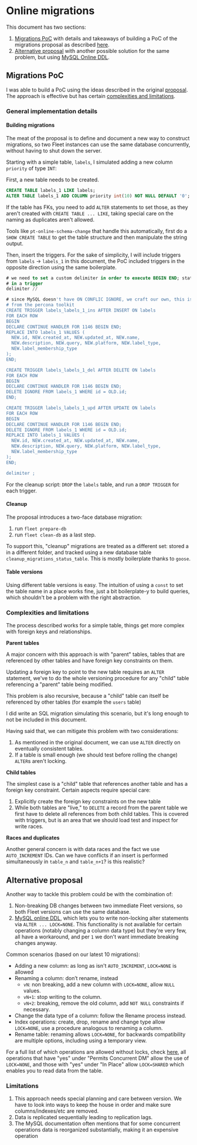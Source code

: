 # Online migrations

This document has two sections:

1. [Migrations PoC](#migrations-poc) with details and takeaways of building a
   PoC of the migrations proposal as described [here][migrations-proposal].
2. [Alternative proposal](#alternative-proposal) with another possible solution
   for the same problem, but using [MySQL Online DDL][mysql-ddl].

## Migrations PoC

I was able to build a PoC using the ideas described in the original
[proposal][migrations-proposal]. The approach is effective but has certain
[complexities and limitations](#complexities-and-limitations).

### General implementation details

#### Building migrations

The meat of the proposal is to define and document a new way to construct
migrations, so two Fleet instances can use the same database concurrently,
without having to shut down the server.

Starting with a simple table, `labels`, I simulated adding a new column
`priority` of type `INT`:

First, a new table needs to be created. 

```sql
CREATE TABLE labels_1 LIKE labels;
ALTER TABLE labels_1 ADD COLUMN priority int(10) NOT NULL DEFAULT '0';
```

If the table has FKs, you need to add `ALTER` statements to set those, as they
aren't created with `CREATE TABLE ... LIKE`, taking special care on the naming
as duplicates aren't allowed. 

Tools like `pt-online-schema-change` that handle this automatically, first do a
`SHOW CREATE TABLE` to get the table structure and then manipulate the string
output.

Then, insert the triggers. For the sake of simplicity, I will  include triggers
from `labels` -> `labels_1` in this document, the PoC included triggers in the
opposite direction using the same boilerplate.

```sql
# we need to set a custom delimiter in order to execute BEGIN END; statements
# in a trigger
delimiter //

# since MySQL doesn't have ON CONFLIC IGNORE, we craft our own, this is copyied
# from the percona toolkit
CREATE TRIGGER labels_labels_1_ins AFTER INSERT ON labels
FOR EACH ROW
BEGIN
DECLARE CONTINUE HANDLER FOR 1146 BEGIN END;
REPLACE INTO labels_1 VALUES (
  NEW.id, NEW.created_at, NEW.updated_at, NEW.name,
  NEW.description, NEW.query, NEW.platform, NEW.label_type,
  NEW.label_membership_type
);
END;

CREATE TRIGGER labels_labels_1_del AFTER DELETE ON labels
FOR EACH ROW
BEGIN
DECLARE CONTINUE HANDLER FOR 1146 BEGIN END;
DELETE IGNORE FROM labels_1 WHERE id = OLD.id;
END;

CREATE TRIGGER labels_labels_1_upd AFTER UPDATE ON labels
FOR EACH ROW
BEGIN
DECLARE CONTINUE HANDLER FOR 1146 BEGIN END;
DELETE IGNORE FROM labels_1 WHERE id = OLD.id;
REPLACE INTO labels_1 VALUES (
  NEW.id, NEW.created_at, NEW.updated_at, NEW.name,
  NEW.description, NEW.query, NEW.platform, NEW.label_type,
  NEW.label_membership_type
);
END;

delimiter ;
```

For the cleanup script: `DROP` the `labels` table, and run a `DROP TRIGGER` for
each trigger.

#### Cleanup

The proposal introduces a two-face database migration:
1. run `fleet prepare-db`
2. run `fleet clean-db` as a last step.

To support this, "cleanup" migrations are treated as a different set: stored a
in a different folder, and tracked using a new database table
`cleanup_migrations_status_table`. This is mostly boilerplate thanks to
`goose`.

#### Table versions

Using different table versions is easy. The intuition of using a `const` to set
the table name in a place works fine, just a bit boilerplate-y to build
queries, which shouldn't be a problem with the right abstraction.

### Complexities and limitations

The process described works for a simple table, things get more complex
with foreign keys and relationships.

**Parent tables**

A major concern with this approach is with "parent" tables, tables that are
referenced by other tables and have foreign key constraints on them.

Updating a foreign key to point to the new table requires an `ALTER` statement,
we've to do the whole versioning procedure for any "child" table referencing a
"parent" table being modified.

This problem is also recursive, because a "child" table can itself be
referenced by other tables (for example the `users` table)

I did write an SQL migration simulating this scenario, but it's long enough to
not be included in this document.

Having said that, we can mitigate this problem with two considerations:

1. As mentioned in the original document, we can use `ALTER` directly on
   eventually consistent tables.
2. If a table is small enough (we should test before rolling the change)
   `ALTER`s aren't locking.

**Child tables**

The simplest case is a "child" table that references another table and has a
foreign key constraint. Certain aspects require special care:

1. Explicitly create the foreign key constraints on the new table
2. While both tables are "live," to `DELETE` a record from the parent table we
   first have to delete all references from both child tables. This is covered
   with triggers, but is an area that we should load test and inspect for write
   races.

**Races and duplicates**

Another general concern is with data races and the fact we use `AUTO_INCREMENT`
IDs. Can we have conflicts if an insert is performed simultaneously in
`table_n` and `table_n+1`? is this realistic?

## Alternative proposal

Another way to tackle this problem could be with the combination of:

1. Non-breaking DB changes between two immediate Fleet versions, so both Fleet
   versions can use the same database.
2. [MySQL online DDL][mysql-ddl], which lets you to write non-locking alter
   statements via `ALTER ... LOCK=NONE`. This functionality is not available
   for certain operations (notably changing a column data type) but they're
   very few, all have a workaround, and per `1` we don't want immediate
   breaking changes anyway.

Common scenarios (based on our latest 10 migrations):

- Adding a new column: as long as isn't `AUTO_INCREMENT`, `LOCK=NONE` is
  allowed
- Renaming a column: don’t rename, instead
  - `vN`: non breaking, add a new column with `LOCK=NONE`, allow `NULL` values.
  - `vN+1`: stop writing to the column.
  - `vN+2`: breaking, remove the old column, add `NOT NULL` constraints if
    necessary.
- Change the data type of a column: follow the Rename process instead.
- Index operations: create, drop, rename and change type allow `LOCK=NONE`, use
  a procedure analogous to renaming a column.
- Rename table: renaming allows `LOCK=NONE`, for backwards compatibility are
  multiple options, including using a temporary view.

For a full list of which operations are allowed without locks, check
[here][mysql-ddl-table], all operations that have "yes" under "Permits
Concurrent DM" allow the use of `LOCK=NONE`, and those with "yes" under "In
Place" allow `LOCK=SHARED` which enables you to read data from the table.

### Limitations

1. This approach needs special planning and care between version. We have to
   look into ways to keep the house in order and make sure columns/indexes/etc
   are removed.
2. Data is replicated sequentially leading to replication lags.
3. The MySQL documentation often mentions that for some concurrent operations
   data is reorganized substantially, making it an expensive operation


[migrations-proposal]: https://docs.google.com/document/d/1lv67XVhLbejgeS6Vi43C8wqvjb6wRpc07zy1Guv-3VA
[mysql-ddl]: https://dev.mysql.com/doc/refman/5.7/en/innodb-online-ddl.html
[mysql-ddl-table]: https://dev.mysql.com/doc/refman/5.7/en/innodb-online-ddl-operations.html
